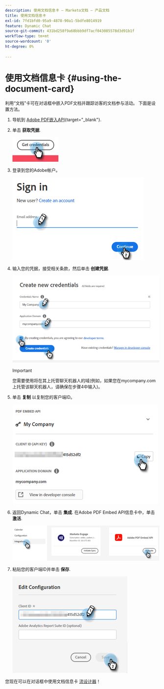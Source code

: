 ```yaml
---
description: 使用文档信息卡 — Marketo文档 — 产品文档
title: 使用文档信息卡
exl-id: 7fd1bfd0-95a9-4878-90a1-5bdfe8014919
feature: Dynamic Chat
source-git-commit: 431bd258f9a68bbb9df7acf043085578d3d91b1f
workflow-type: tm+mt
source-wordcount: '0'
ht-degree: 0%

---
```


# 使用文档信息卡 {#using-the-document-card}

利用“文档”卡可在对话框中嵌入PDF文档并跟踪访客的文档参与活动。 下面是设置方法。

1. 导航到 [Adobe PDF嵌入API](https://udp.adobe.io/document-services/apis/pdf-embed/){target="_blank"}.

1. 单击 **获取凭据**.

   ![](assets/using-the-document-card-1.png)

1. 登录到您的Adobe帐户。

   ![](assets/using-the-document-card-2.png)

1. 输入您的凭据，接受相关条款，然后单击 **创建凭据**.

   ![](assets/using-the-document-card-3.png)

   >[!IMPORTANT]
   >
   >您需要使用将在其上托管聊天机器人的域(例如，如果您在mycompany.com上托管该聊天机器人，请确保在步骤4中输入)。

1. 单击 **复制** 以复制您的客户端ID。

   ![](assets/using-the-document-card-4.png)

1. 返回Dynamic Chat，单击 **集成**. 在Adobe PDF Embed API信息卡中，单击 **激活**.

   ![](assets/using-the-document-card-5.png)

1. 粘贴您的客户端ID并单击 **保存**.

   ![](assets/using-the-document-card-6.png)

您现在可以在对话框中使用文档信息卡 [流设计器](/help/marketo/product-docs/demand-generation/dynamic-chat/dialogues/stream-designer.md)！
